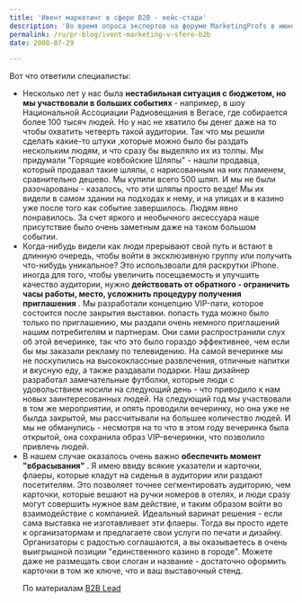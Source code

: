```yaml
---
title: 'Ивент маркетинг в сфере B2B - кейс-стади'
description: 'Во время опроса экспертов на форуме MarketingProfs в июне 2008 им задавались вопросы "какая вещь которую вы видели во время выставки-ярмарки, показалась вам наиболее безумной?", и "Каковы основы вашей стратегии при разработке ваших собственных выставок-продаж?".'
permalink: /ru/pr-blog/ivent-marketing-v-sfere-b2b
date: 2008-07-29

---
```


Вот что ответили специалисты:

<ul>
<li> Несколько лет у нас была <strong> нестабильная ситуация с бюджетом, но мы участвовали в больших событиях </strong> - например, в шоу Национальной Ассоциации Радиовещания в Вегасе, где собирается более 100 тысяч людей. Но у нас не хватило бы денег даже на то чтобы охватить четверть такой аудитории. Так что мы решили сделать какие-то штуки ,которые можно было бы раздать нескольким людям, и что сразу бы выделяло их из толпы. Мы придумали "Горящие ковбойские Шляпы" - нашли продавца, который продавал такие шляпы, с нарисованным на них пламенем, сравнительно дешево. Мы купили всего 500 шляп. И мы не были разочарованы - казалось, что эти шляпы просто везде! Мы их видели в самом здании на подходах к нему, и на улицах и в казино уже после того как событие завершилось. Людям явно понравилось. За счет яркого и необычного аксессуара наше присутствие было очень заметным даже на таком большом событии.</li>
<li> Когда-нибудь видели как люди прерывают свой путь и встают в  длинную очередь, чтобы войти в эксклюзивную группу или получить что-нибудь уникальное? Это использвоали для раскрутки iPhone. иногда для того, чтобы увеличить посещаемость и улучшить качество аудитории, нужно <strong> действовать от обратного - ограничить часы работы, место, усложнить процедуру получения приглашения</strong> . Мы разработали концепцию VIP-пати, которое состоится после закрытия выставки. попасть туда можно было только по приглашению, мы раздали очень немного приглашений нашим потребителям и партнерам. Они сами распространили слух об этой вечеринке, так что это было гораздо эффективнее, чем если бы мы заказали рекламу по телевидению. На самой вечеринке мы не поскупились на высококлассные развлечения, отличные напитки и вкусную еду, а также раздавали подарки. Наш дизайнер разработал замечательные футболки, которые люди с удовольствием носили на следующий день - что приводило к нам новых заинтересованных людей.  На следующий год мы участвовали в том же мероприятии, и опять проводили вечеринку, но она уже не былда закрытой, мы рассчитывали на большее количество людей. И мы не обманулись - несмотря на то что в этом году вечеринка была открытой, она сохранила образ VIP-вечеринки, что позволило привлечь людей. </li>
<li>В нашем случае оказалось очень важно <strong> обеспечить момент "вбрасывания"</strong> . Я имею ввиду всякие указатели и карточки, флаеры, которые кладут на сиденья в аудитории или раздают посетителям. Это позволяет точнее сегментировать аудиторию, чем карточки, которые вешают на ручки номеров в отелях, и люди сразу могут совершить нужное вам действие, и таким образом войти во взаимодействие с компанией. Идеальный варинат решения - если сама выставка не изготавливает эти флаеры. Тогда вы просто идете к организатормам и предлагаете свои услуги по печати и дизайну. Организаторы с радостью соглашаются, а вы оказываетесь в очень выигрышной позиции "единственного казино в городе". Можете даже  не размещать свои слоган и название - достаточно оформить карточки  в том же ключе, что и ваш выставочный стенд.</li>

По материалам <a href="https://www.theb2blead.com/viral-marketing/leverage-exclusive-events-to-increase-trade-show-traffic/"> B2B Lead </a>

